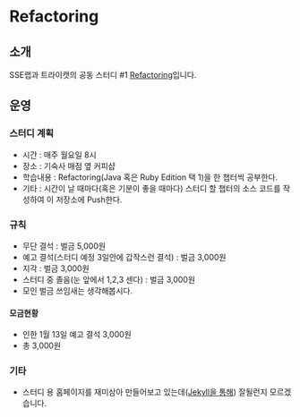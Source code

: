Refactoring
===========

## 소개
SSE랩과 트라이캣의 공동 스터디 #1 [Refactoring](http://en.wikipedia.org/wiki/Refactoring)입니다.

## 운영
### 스터디 계획
* 시간 : 매주 월요일 8시
* 장소 : 기숙사 매점 옆 커피샵
* 학습내용 : Refactoring(Java 혹은 Ruby Edition 택 1)을 한 챕터씩 공부한다.
* 기타 : 시간이 날 때마다(혹은 기분이 좋을 때마다) 스터디 할 챕터의 소스 코드를 작성하여 이 저장소에 Push한다.

### 규칙
* 무단 결석 : 벌금 5,000원
* 예고 결석(스터디 예정 3일안에 갑작스런 결석) : 벌금 3,000원
* 지각 : 벌금 3,000원
* 스터디 중 졸음(눈 앞에서 1,2,3 센다) : 벌금 3,000원
* 모인 벌금 쓰임새는 생각해봅시다.

#### 모금현황
* 인한 1월 13일 예고 결석 3,000원
* 총 3,000원

### 기타
* 스터디 용 홈페이지를 재미삼아 만들어보고 있는데([Jekyll을 통해](http://jekyllrb.com/)) 잘될런지 모르겠습니다.
